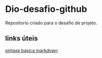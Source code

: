 # Dio-desafio-github 
Repositorio criado para o desafio de projeto.
## links úteis
[sintaxe basica markdown](https://www.markdownguide.org/basic-syntax/)
